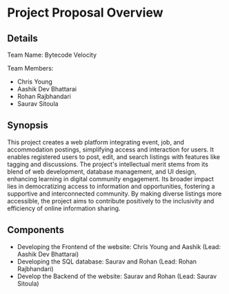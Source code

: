 # Project Proposal Overview

## Details

Team Name: Bytecode Velocity

Team Members:

- Chris Young
- Aashik Dev Bhattarai
- Rohan Rajbhandari
- Saurav Sitoula

## Synopsis

This project creates a web platform integrating event, job, and accommodation postings, simplifying access and interaction for users. It enables registered users to post, edit, and search listings with features like tagging and discussions. The project's intellectual merit stems from its blend of web development, database management, and UI design, enhancing learning in digital community engagement. Its broader impact lies in democratizing access to information and opportunities, fostering a supportive and interconnected community. By making diverse listings more accessible, the project aims to contribute positively to the inclusivity and efficiency of online information sharing.

## Components

- Developing the Frontend of the website: Chris Young and Aashik (Lead: Aashik Dev Bhattarai)
- Developing the SQL database: Saurav and Rohan (Lead: Rohan Rajbhandari)
- Develop the Backend of the website: Saurav and Rohan (Lead: Saurav Sitoula)
